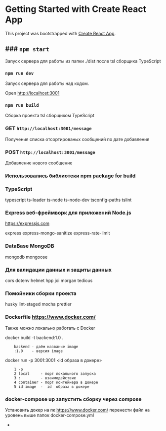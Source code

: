 # Getting Started with Create React App

This project was bootstrapped with [Create React App](https://github.com/facebook/create-react-app).

## ### `npm start`

Запуск сервера для работы из папки ./dist после tsl сборщика TypeScript

### `npm run dev`

Запуск сервера для работы над кодом.

Open [http://localhost:3001](http://localhost:3001)

### `npm run build`

Сборка проекта tsl сборщиком TypeScript

### GET `http://localhost:3001/message`

Получения списка отсортированых сообщений по дате добавления

### POST `http://localhost:3001/message`

Добавление нового сообщение

### Использовались библиотеки npm package for build

### TypeScript

typescript ts-loader ts-node ts-node-dev tsconfig-paths tslint

### Express веб-фреймворк для приложений Node.js

https://expressjs.com

express express-mongo-sanitize express-rate-limit

### DataBase MongoDB

mongodb mongoose

### Для валидации данных и защиты данных

cors dotenv helmet hpp joi morgan tedious

### Помойники сборки проекта

husky lint-staged mocha prettier

### Dockerfile https://www.docker.com/

Также можно локально работать с Docker

docker build -t backend:1.0 .

        backend - даём название image
        :1.0    - версия image

docker run -p 3001:3001 <id образа в докере>

        1 -p
        2 local     - порт локального запуска
        3 :         - взаимодействие
        4 container - порт контейнера в докере
        5 id image  -  id  образа в докере

### docker-compose up запустить сборку через compose

Установить докер на пк https://www.docker.com/ перенести файл на уровень выше папок
docker-compose.yml

-

